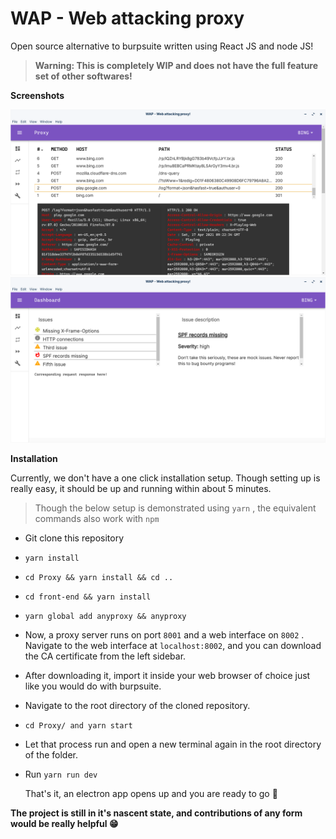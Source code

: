 # WAP - Web attacking proxy	 



Open source alternative to burpsuite written using React JS and node JS!

> **Warning: This is completely WIP and does not have the full feature set of other softwares!**

**Screenshots**

<img src="https://github.com/ksharinarayanan/WAP/blob/master/front-end/screenshots/WAP - proxy.png" />

<img src="https://github.com/ksharinarayanan/WAP/blob/master/front-end/screenshots/WAP - Dashboard.png" />

**Installation**

Currently, we don't have a one click installation setup. Though setting up is really easy, it should be up and running within about 5 minutes. 

> Though the below setup is demonstrated using `yarn` , the equivalent commands also work with `npm`

* Git clone this repository

* `yarn install`

* `cd Proxy && yarn install && cd ..`

* `cd front-end && yarn install`

* `yarn global add anyproxy && anyproxy`

* Now, a proxy server runs on port `8001` and a web interface on `8002` . Navigate to the web interface at `localhost:8002`,  and you can download the CA certificate from the left sidebar.

* After downloading it, import it inside your web browser of choice just like you would do with burpsuite.

* Navigate to the root directory of the cloned repository.

* `cd Proxy/ and yarn start `

* Let that process run and open a new terminal again in the root directory of the folder.

* Run `yarn run dev`

  

  That's it, an electron app opens up and you are ready to go :rocket:



**The project is still in it's nascent state, and contributions of any form would be really helpful 😁**

